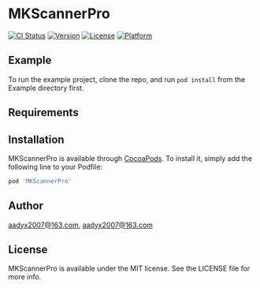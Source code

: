 # MKScannerPro

[![CI Status](https://img.shields.io/travis/aadyx2007@163.com/MKScannerPro.svg?style=flat)](https://travis-ci.org/aadyx2007@163.com/MKScannerPro)
[![Version](https://img.shields.io/cocoapods/v/MKScannerPro.svg?style=flat)](https://cocoapods.org/pods/MKScannerPro)
[![License](https://img.shields.io/cocoapods/l/MKScannerPro.svg?style=flat)](https://cocoapods.org/pods/MKScannerPro)
[![Platform](https://img.shields.io/cocoapods/p/MKScannerPro.svg?style=flat)](https://cocoapods.org/pods/MKScannerPro)

## Example

To run the example project, clone the repo, and run `pod install` from the Example directory first.

## Requirements

## Installation

MKScannerPro is available through [CocoaPods](https://cocoapods.org). To install
it, simply add the following line to your Podfile:

```ruby
pod 'MKScannerPro'
```

## Author

aadyx2007@163.com, aadyx2007@163.com

## License

MKScannerPro is available under the MIT license. See the LICENSE file for more info.
